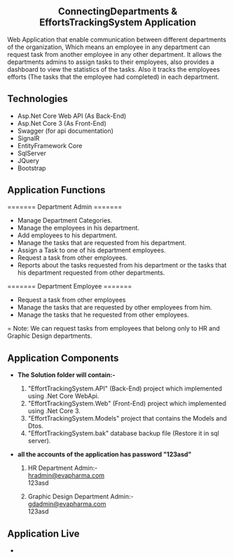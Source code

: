 <h2 align="center"> ConnectingDepartments & EffortsTrackingSystem Application </h2>
Web Application that enable communication between different departments of the organization, Which means an employee in any department can request task from another employee in any other department.
It allows the departments admins to assign tasks to their employees, also provides a dashboard to view the statistics of the tasks.
Also it tracks the employees efforts (The tasks that the employee had completed) in each department.

## Technologies

- Asp.Net Core Web API (As Back-End)
- Asp.Net Core 3 (As Front-End)
- Swagger (for api documentation)
- SignalR
- EntityFramework Core
- SqlServer
- JQuery
- Bootstrap

## Application Functions

======= Department Admin =======

- Manage Department Categories.
- Manage the employees in his department.
- Add employees to his department.
- Manage the tasks that are requested from his department.
- Assign a Task to one of his department employees.
- Request a task from other employees.
- Reports about the tasks requested from his department or the tasks that his department requested from other departments.

======= Department Employee =======

- Request a task from other employees
- Manage the tasks that are requested by other employees from him.
- Manage the tasks that he requested from other employees.

= Note: We can request tasks from employees that belong only to HR and Graphic Design departments.


## Application Components

- <b>The Solution folder will contain:-</b>
  1. "EffortTrackingSystem.API" (Back-End) project which implemented using .Net Core WebApi.
  2. "EffortTrackingSystem.Web" (Front-End) project which implemented using .Net Core 3.
  3. "EffortTrackingSystem.Models" project that contains the Models and Dtos.
  4. "EffortTrackingSystem.bak" database backup file (Restore it in sql server).

- <b>all the accounts of the application has password "123asd"</b>
  
  1. HR Department Admin:-<br>
  hradmin@evapharma.com<br>
  123asd

  2. Graphic Design Department Admin:-<br>
  gdadmin@evapharma.com<br>
  123asd

## Application Live
- 

